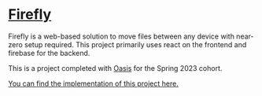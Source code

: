 # [Firefly](https://patela22.github.io/Oasis-firefly/)

Firefly is a web-based solution to move files between any device with near-zero setup required. This project primarily uses react on the frontend and firebase for the backend.

This is a project completed with [Oasis](https://www.oasisneu.com) for the Spring 2023 cohort.

[You can find the implementation of this project here.](https://patela22.github.io/Oasis-firefly/)
